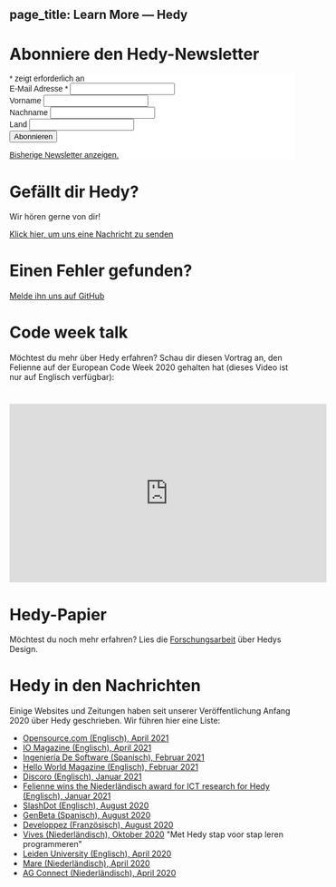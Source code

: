 page_title: Learn More — Hedy
---

# Abonniere den Hedy-Newsletter

<!-- Begin Mailchimp Signup Form -->
<link href="//cdn-images.mailchimp.com/embedcode/classic-10_7.css" rel="stylesheet" type="text/css">
<style type="text/css">
	#mc_embed_signup{background:#fff; clear:left; font:14px Helvetica,Arial,sans-serif; }
	/* Add your own Mailchimp form style overrides in your site stylesheet or in this style block.
	   We recommend moving this block and the preceding CSS link to the HEAD of your HTML file. */
</style>
<div id="mc_embed_signup">
<form action="https://hedycode.us7.list-manage.com/subscribe/post?u=22a3ce4e09535f82f587a7118&amp;id=57f3b3c090" method="post" id="mc-embedded-subscribe-form" name="mc-embedded-subscribe-form" class="validate" target="_blank" novalidate>
    <div id="mc_embed_signup_scroll">
	
<div class="indicates-required"><span class="asterisk">*</span> zeigt erforderlich an</div>
<div class="mc-field-group">
	<label for="mce-EMAIL">E-Mail Adresse  <span class="asterisk">*</span>
</label>
	<input type="email" value="" name="EMAIL" class="required email" id="mce-EMAIL">
</div>
<div class="mc-field-group">
	<label for="mce-FNAME">Vorname </label>
	<input type="text" value="" name="FNAME" class="" id="mce-FNAME">
</div>
<div class="mc-field-group">
	<label for="mce-LNAME">Nachname </label>
	<input type="text" value="" name="LNAME" class="" id="mce-LNAME">
</div>
<div class="mc-field-group">
	<label for="mce-COUNTRY">Land </label>
	<input type="text" value="" name="COUNTRY" class="" id="mce-COUNTRY">
</div>
	<div id="mce-responses" class="clear">
		<div class="response" id="mce-error-response" style="display:none"></div>
		<div class="response" id="mce-success-response" style="display:none"></div>
	</div>    <!-- real people should not fill this in and expect good things - do not remove this or risk form bot signups-->
    <div style="position: absolute; left: -5000px;" aria-hidden="true"><input type="text" name="b_22a3ce4e09535f82f587a7118_57f3b3c090" tabindex="-1" value=""></div>
    <div class="clear"><input type="submit" value="Abonnieren" name="subscribe" id="mc-embedded-subscribe" class="button"></div>
    </div>
    <p><a href="https://us7.campaign-archive.com/home/?u=22a3ce4e09535f82f587a7118&id=57f3b3c090" title="View previous campaigns">Bisherige Newsletter anzeigen.</a></p>

</form>
</div>
<script type='text/javascript' src='//s3.amazonaws.com/downloads.mailchimp.com/js/mc-validate.js'></script><script type='text/javascript'>(function($) {window.fnames = new Array(); window.ftypes = new Array();fnames[0]='EMAIL';ftypes[0]='email';fnames[1]='FNAME';ftypes[1]='text';fnames[2]='LNAME';ftypes[2]='text';fnames[3]='COUNTRY';ftypes[3]='text';}(jQuery));var $mcj = jQuery.noConflict(true);</script>
<!--End mc_embed_signup-->

# Gefällt dir Hedy?

Wir hören gerne von dir!

[Klick hier, um uns eine Nachricht zu senden](mailto:hedy@felienne.com "Über Hedy")

# Einen Fehler gefunden?

[Melde ihn uns auf GitHub](https://github.com/Felienne/hedy/issues/new)


# Code week talk
Möchtest du mehr über Hedy erfahren? 
Schau dir diesen Vortrag an, den Felienne auf der European Code Week 2020 gehalten hat (dieses Video ist nur auf Englisch verfügbar):

<h1></h1>
<p><iframe width="560" height="315" src="https://www.youtube.com/embed/R2U9MEowYag?wmode=opaque" frameborder="0" allow="accelerometer; autoplay; clipboard-write; encrypted-media; gyroscope; picture-in-picture" allowfullscreen=""></iframe></p>
<p></p>

# Hedy-Papier
Möchtest du noch mehr erfahren? Lies die [Forschungsarbeit](https://www.felienne.com/wp-content/uploads/2020/07/Hedy_paper_website_draft.pdf) über Hedys Design.

# Hedy in den Nachrichten
Einige Websites und Zeitungen haben seit unserer Veröffentlichung Anfang 2020 über Hedy geschrieben. 
Wir führen hier eine Liste:

* [Opensource.com (Englisch), April 2021](https://opensource.com/article/21/4/hedy-teach-code)
* [IO Magazine (Englisch), April 2021](https://ict-research.nl/wordpress/wp-content/uploads/2021/04/IO-magazine-NR1-2021_web.pdf)
* [Ingeniería De Software (Spanisch), Februar 2021](https://ingenieriadesoftware.es/hedy-mejor-lenguaje-ensenar-programacion-ninos/)
* [Hello World Magazine (Englisch), Februar 2021](images/Hello_World_15_Hedy.pdf)
* [Discoro (Englisch), Januar 2021](https://discoro.wordpress.com/2021/01/09/hedy-gradually-learning-a-programming-language/)
* [Felienne wins the Niederländisch award for ICT research for Hedy (Englisch), Januar 2021](https://www.nwo.nl/en/news/felienne-hermans-receives-dutch-prize-ict-research-2021)
* [SlashDot (Englisch), August 2020](https://news.slashdot.org/story/20/08/17/024248/scientist-proposes-a-new-programming-language-for-teaching-coding-and-python)
* [GenBeta (Spanisch), August 2020](https://www.genbeta.com/desarrollo/nuevo-lenguaje-para-ensenar-programacion-a-ninos-como-se-ensena-a-leer-escribir-forma-gradual-niveles)
* [Developpez (Französisch), August 2020](https://programmation.developpez.com/actu/308095/Une-scientifique-propose-un-nouveau-langage-de-programmation-pour-enseigner-aux-enfants-le-codage-informatique-au-travers-d-une-approche-graduelle-implementee-en-Python-sur-13-paliers/)
* [Vives (Niederländisch), Oktober 2020](images/artikel_vives.pdf) "Met Hedy stap voor stap leren programmeren"
* [Leiden University (Englisch), April 2020](https://www.universiteitleiden.nl/en/news/2020/03/looking-to-distract-the-kids-while-you-work-from-home-get-them-programming)
* [Mare (Niederländisch), April 2020](https://www.mareonline.nl/cultuur/computercode-voor-de-kids/)
* [AG Connect (Niederländisch), April 2020](https://www.agconnect.nl/artikel/stapsgewijs-python-leren-programmeren-met-nieuwe-taal-hedy)

